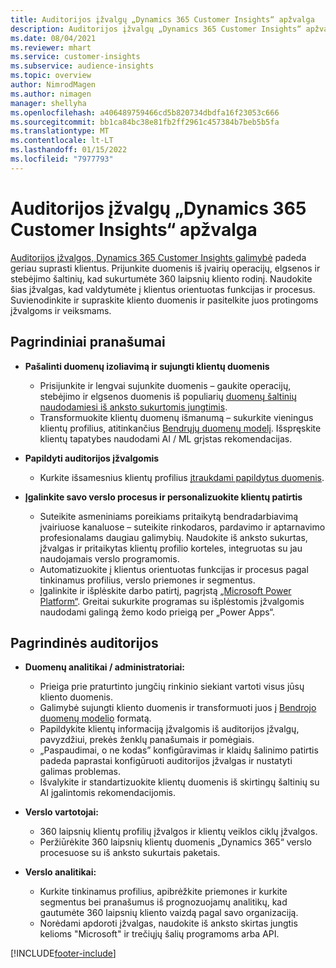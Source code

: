 ```yaml
---
title: Auditorijos įžvalgų „Dynamics 365 Customer Insights“ apžvalga
description: Auditorijos įžvalgų „Dynamics 365 Customer Insights“ apžvalga.
ms.date: 08/04/2021
ms.reviewer: mhart
ms.service: customer-insights
ms.subservice: audience-insights
ms.topic: overview
author: NimrodMagen
ms.author: nimagen
manager: shellyha
ms.openlocfilehash: a406489759466cd5b820734dbdfa16f23053c666
ms.sourcegitcommit: bb1ca84bc38e81fb2ff2961c457384b7beb5b5fa
ms.translationtype: MT
ms.contentlocale: lt-LT
ms.lasthandoff: 01/15/2022
ms.locfileid: "7977793"
---
```

# <a name="audience-insights-for-dynamics-365-customer-insights-overview"></a>Auditorijos įžvalgų „Dynamics 365 Customer Insights“ apžvalga

[Auditorijos įžvalgos, Dynamics 365 Customer Insights galimybė](https://dynamics.microsoft.com/ai/customer-insights/audience-insights-capability/) padeda geriau suprasti klientus. Prijunkite duomenis iš įvairių operacijų, elgsenos ir stebėjimo šaltinių, kad sukurtumėte 360 laipsnių kliento rodinį. Naudokite šias įžvalgas, kad valdytumėte į klientus orientuotas funkcijas ir procesus. Suvienodinkite ir supraskite kliento duomenis ir pasitelkite juos protingoms įžvalgoms ir veiksmams.

## <a name="main-benefits"></a>Pagrindiniai pranašumai 

- **Pašalinti duomenų izoliavimą ir sujungti klientų duomenis**

  - Prisijunkite ir lengvai sujunkite duomenis – gaukite operacijų, stebėjimo ir elgsenos duomenis iš populiarių [duomenų šaltinių naudodamiesi iš anksto sukurtomis jungtimis](data-sources.md).
  - Transformuokite klientų duomenų išmanumą – sukurkite vieningus klientų profilius, atitinkančius [Bendrųjų duomenų modelį](/common-data-model/). Išspręskite klientų tapatybes naudodami AI / ML grįstas rekomendacijas.

- **Papildyti auditorijos įžvalgomis**

  - Kurkite išsamesnius klientų profilius [įtraukdami papildytus duomenis](enrichment-hub.md).  

- **Įgalinkite savo verslo procesus ir personalizuokite klientų patirtis**

  - Suteikite asmeniniams poreikiams pritaikytą bendradarbiavimą įvairiuose kanaluose – suteikite rinkodaros, pardavimo ir aptarnavimo profesionalams daugiau galimybių. Naudokite iš anksto sukurtas, įžvalgas ir pritaikytas klientų profilio korteles, integruotas su jau naudojamais verslo programomis.
  - Automatizuokite į klientus orientuotas funkcijas ir procesus pagal tinkinamus profilius, verslo priemones ir segmentus.
  - Įgalinkite ir išplėskite darbo patirtį, pagrįstą [„Microsoft Power Platform“](https://powerplatform.microsoft.com/). Greitai sukurkite programas su išplėstomis įžvalgomis naudodami galingą žemo kodo prieigą per „Power Apps“.  

## <a name="key-audiences"></a>Pagrindinės auditorijos

- **Duomenų analitikai / administratoriai:**

  - Prieiga prie praturtinto jungčių rinkinio siekiant vartoti visus jūsų kliento duomenis.
  - Galimybė sujungti kliento duomenis ir transformuoti juos į [Bendrojo duomenų modelio](/common-data-model/) formatą.
  - Papildykite klientų informaciją įžvalgomis iš auditorijos įžvalgų, pavyzdžiui, prekės ženklų panašumais ir pomėgiais.
  - „Paspaudimai, o ne kodas” konfigūravimas ir klaidų šalinimo patirtis padeda paprastai konfigūruoti auditorijos įžvalgas ir nustatyti galimas problemas.
  - Išvalykite ir standartizuokite klientų duomenis iš skirtingų šaltinių su AI įgalintomis rekomendacijomis.  

- **Verslo vartotojai:**

  - 360 laipsnių klientų profilių įžvalgos ir klientų veiklos ciklų įžvalgos.
  - Peržiūrėkite 360 laipsnių klientų duomenis „Dynamics 365“ verslo procesuose su iš anksto sukurtais paketais.

- **Verslo analitikai:**

  - Kurkite tinkinamus profilius, apibrėžkite priemones ir kurkite segmentus bei pranašumus iš prognozuojamų analitikų, kad gautumėte 360 laipsnių kliento vaizdą pagal savo organizaciją.  
  - Norėdami apdoroti įžvalgas, naudokite iš anksto skirtas jungtis kelioms "Microsoft" ir trečiųjų šalių programoms arba API.

[!INCLUDE[footer-include](../includes/footer-banner.md)]